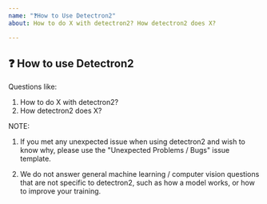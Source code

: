 ```yaml
---
name: "❓How to Use Detectron2"
about: How to do X with detectron2? How detectron2 does X?

---
```


## ❓ How to use Detectron2

Questions like:

1. How to do X with detectron2?
2. How detectron2 does X?

NOTE:

1. If you met any unexpected issue when using detectron2 and wish to know why,
   please use the "Unexpected Problems / Bugs" issue template.

2. We do not answer general machine learning / computer vision questions that are not specific to
	 detectron2, such as how a model works, or how to improve your training.
